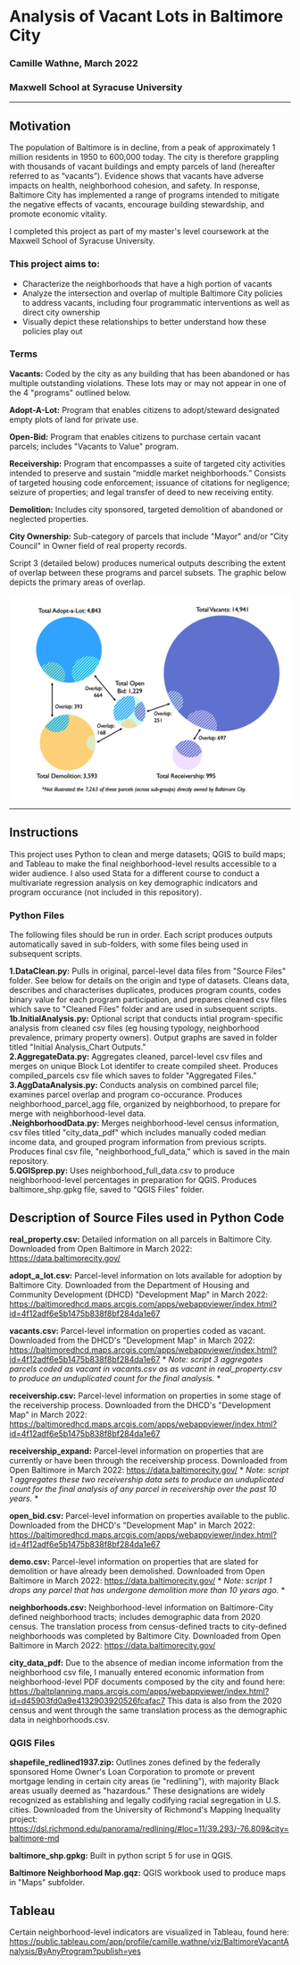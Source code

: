 # Analysis of Vacant Lots in Baltimore City
### Camille Wathne, March 2022
### Maxwell School at Syracuse University

____
## Motivation

The population of Baltimore is in decline, from a peak of approximately 1 million residents in 1950 to 600,000 today. The city is therefore grappling with thousands of vacant buildings and empty parcels of land (hereafter referred to as “vacants”). Evidence shows that vacants have adverse impacts on health, neighborhood cohesion, and safety. In response, Baltimore City has implemented a range of programs intended to mitigate the negative effects of vacants, encourage building stewardship, and promote economic vitality. 

I completed this project as part of my master's level coursework at the Maxwell School of Syracuse University. 

### This project aims to:
- Characterize the neighborhoods that have a high portion of vacants
- Analyze the intersection and overlap of multiple Baltimore City policies to address vacants, including four programmatic interventions as well as direct city ownership
- Visually depict these relationships to better understand how these policies play out 

### Terms

**Vacants:** Coded by the city as any building that has been abandoned or has multiple outstanding violations. These lots may or may not appear in one of the 4 "programs" outlined below.

**Adopt-A-Lot:** Program that enables citizens to adopt/steward designated empty plots of land for private use.  

**Open-Bid:** Program that enables citizens to purchase certain vacant parcels; includes "Vacants to Value" program.   

**Receivership:** Program that encompasses a suite of targeted city activities intended to preserve and sustain “middle market neighborhoods.” Consists of targeted housing code enforcement; issuance of citations for negligence; seizure of properties; and legal transfer of deed to new receiving entity.  

**Demolition:** Includes city sponsored, targeted demolition of abandoned or neglected properties.

**City Ownership:** Sub-category of parcels that include "Mayor" and/or "City Council" in Owner field of real property records.  


Script 3 (detailed below) produces numerical outputs describing the extent of overlap between these programs and parcel subsets. The graphic below depicts the primary areas of overlap. 

![Interactions between Parcel Subsets](Program_Interactions.png)
___
## Instructions

This project uses Python to clean and merge datasets; QGIS to build maps; and Tableau to make the final neighborhood-level results accessible to a wider audience. I also used Stata for a different course to conduct a multivariate regression analysis on key demographic indicators and program occurance (not included in this repository).  

### Python Files  
The following files should be run in order. Each script produces outputs automatically saved in sub-folders, with some files being used in subsequent scripts.  

**1.DataClean.py:** Pulls in original, parcel-level data files from "Source Files" folder. See below for details on the origin and type of datasets. Cleans data, describes and characterises duplicates, produces program counts, codes binary value for each program participation, and prepares cleaned csv files which save to "Cleaned Files" folder and are used in subsequent scripts.  
**1b.InitialAnalysis.py:** Optional script that conducts intial program-specific analysis from cleaned csv files (eg housing typology, neighborhood prevalence, primary property owners). Output graphs are saved in folder titled "Initial Analysis_Chart Outputs."  
**2.AggregateData.py:** Aggregates cleaned, parcel-level csv files and merges on unique Block Lot identifer to create compiled sheet. Produces compiled_parcels csv file which saves to folder "Aggregated Files."  
**3.AggDataAnalysis.py:** Conducts analysis on combined parcel file; examines parcel overlap and program co-occurance. Produces neighborhood_parcel_agg file, organized by neighborhood, to prepare for merge with neighborhood-level data.  
**.NeighborhoodData.py:** Merges neighborhood-level census information, csv files titled "city_data_pdf" which includes manually coded median income data, and grouped program information from previous scripts. Produces final csv file, "neighborhood_full_data," which is saved in the main repository.  
**5.QGISprep.py:** Uses neighborhood_full_data.csv to produce neighborhood-level percentages in preparation for QGIS. Produces baltimore_shp.gpkg file, saved to "QGIS Files" folder. 

## Description of Source Files used in Python Code  
**real_property.csv:** Detailed information on all parcels in Baltimore City. Downloaded from Open Baltimore in March 2022: https://data.baltimorecity.gov/ 

**adopt_a_lot.csv:** Parcel-level information on lots available for adoption by Baltimore City. Downloaded from the Department of Housing and Community Development (DHCD) "Development Map" in March 2022: https://baltimoredhcd.maps.arcgis.com/apps/webappviewer/index.html?id=4f12adf6e5b1475b838f8bf284da1e67  

**vacants.csv:** Parcel-level information on properties coded as vacant. Downloaded from the DHCD's "Development Map" in March 2022: https://baltimoredhcd.maps.arcgis.com/apps/webappviewer/index.html?id=4f12adf6e5b1475b838f8bf284da1e67 * *Note: script 3 aggregates parcels coded as vacant in vacants.csv as as vacant in real_property.csv to produce an unduplicated count for the final analysis.* *  

**receivership.csv:** Parcel-level information on properties in some stage of the receivership process. Downloaded from the DHCD's "Development Map" in March 2022: https://baltimoredhcd.maps.arcgis.com/apps/webappviewer/index.html?id=4f12adf6e5b1475b838f8bf284da1e67  

**receivership_expand:** Parcel-level information on properties that are currently or have been through the receivership process. Downloaded from Open Baltimore in March 2022: https://data.baltimorecity.gov/ * *Note: script 1 aggregates these two receivership data sets to produce an unduplicated count for the final analysis of any parcel in receivership over the past 10 years.* *  

**open_bid.csv:** Parcel-level information on properties available to the public. Downloaded from the DHCD's "Development Map" in March 2022: https://baltimoredhcd.maps.arcgis.com/apps/webappviewer/index.html?id=4f12adf6e5b1475b838f8bf284da1e67  

**demo.csv:** Parcel-level information on properties that are slated for demolition or have already been demolished. Downloaded from Open Baltimore in March 2022: https://data.baltimorecity.gov/ * *Note: script 1 drops any parcel that has undergone demolition more than 10 years ago.* *  

**neighborhoods.csv:** Neighborhood-level information on Baltimore-City defined neighborhood tracts; includes demographic data from 2020 census. The translation process from census-defined tracts to city-defined neighborhoods was completed by Baltimore City. Downloaded from Open Baltimore in March 2022: https://data.baltimorecity.gov/  

**city_data_pdf:** Due to the absence of median income information from the neighborhood csv file, I manually entered economic information from neighborhood-level PDF documents composed by the city and found here: https://baltplanning.maps.arcgis.com/apps/webappviewer/index.html?id=d45903fd0a9e4132903920526fcafac7 This data is also from the 2020 census and went through the same translation process as the demographic data in neighborhoods.csv.

### QGIS Files
**shapefile_redlined1937.zip:** Outlines zones defined by the federally sponsored Home Owner's Loan Corporation to promote or prevent mortgage lending in certain city areas (ie "redlining"), with majority Black areas usually deemed as "hazardous." These designations are widely recognized as establishing and legally codifying racial segregation in U.S. cities. Downloaded from the University of Richmond's Mapping Inequality project: https://dsl.richmond.edu/panorama/redlining/#loc=11/39.293/-76.809&city=baltimore-md  

**baltimore_shp.gpkg:** Built in python script 5 for use in QGIS.  

**Baltimore Neighborhood Map.gqz:** QGIS workbook used to produce maps in "Maps" subfolder. 

## Tableau 
Certain neighborhood-level indicators are visualized in Tableau, found here: https://public.tableau.com/app/profile/camille.wathne/viz/BaltimoreVacantAnalysis/ByAnyProgram?publish=yes 



